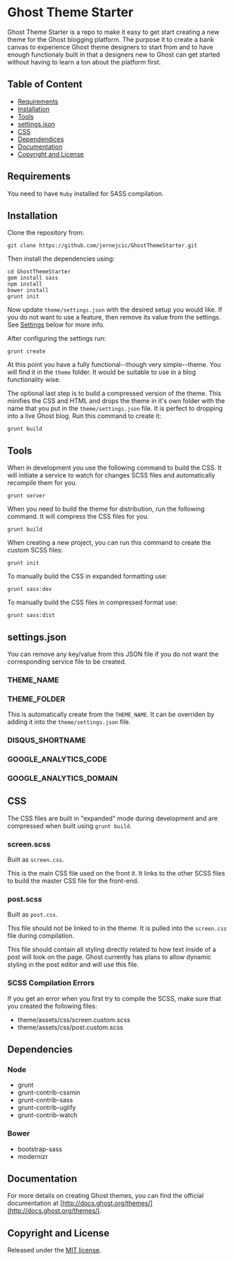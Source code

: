Ghost Theme Starter
===================

Ghost Theme Starter is a repo to make it easy to get start creating a new theme for the Ghost blogging platform. The purpose it to create a bank canvas to experience Ghost theme designers to start from and to have enough functionaly built in that a designers new to Ghost can get started without having to learn a ton about the platform first.

Table of Content
----------------

- [Requirements](#requirements)
- [Installation](#installation)
- [Tools](#tools)
- [settings.json](#settings.json)
- [CSS](#css)
- [Dependendices](#dependencies)
- [Documentation](#documentaiton)
- [Copyright and License](#copyright-and-license)

Requirements
------------

You need to have `Ruby` installed for SASS compilation.

Installation
------------

Clone the repository from:

    git clone https://github.com/jernejcic/GhostThemeStarter.git

Then install the dependencies using:

    cd GhostThemeStarter
    gem install sass
    npm install
    bower install
    grunt init

Now update `theme/settings.json` with the desired setup you would like. If you do not want to use a feature, then remove its value from the settings. See [Settings](#settings.json) below for more info.

After configuring the settings run:

    grunt create

At this point you have a fully functional--though very simple--theme. You will find it in the `theme` folder. It would be suitable to use in a blog functionality wise.

The optional last step is to build a compressed version of the theme. This minifies the CSS and HTML and drops the theme in it's own folder with the name that you put in the `theme/settings.json` file. It is perfect to dropping into a live Ghost blog. Run this command to create it:

    grunt build

Tools
-----

When in development you use the following command to build the CSS. It will initiate a service to watch for changes SCSS files and automatically recompile them for you.

    grunt server

When you need to build the theme for distribution, run the following command. It will compress the CSS files for you.

    grunt build

When creating a new project, you can run this command to create the custom SCSS files:

    grunt init

To manually build the CSS in expanded formatting use:

    grunt sass:dev

To manually build the CSS files in compressed format use:

    grunt sass:dist

settings.json
-------------

You can remove any key/value from this JSON file if you do not want the corresponding service file to be created.

### THEME_NAME

### THEME_FOLDER

This is automatically create from the `THEME_NAME`. It can be overriden by adding it into the `theme/settings.json` file.

### DISQUS_SHORTNAME

### GOOGLE_ANALYTICS_CODE

### GOOGLE_ANALYTICS_DOMAIN

CSS
---

The CSS files are built in "expanded" mode during development and are compressed when built using `grunt build`.

### screen.scss

Built as `screen.css`.

This is the main CSS file used on the front it. It links to the other SCSS files to build the master CSS file for the front-end.

### post.scss

Built as `post.css`.

This file should not be linked to in the theme. It is pulled into the `screen.css` file during compilation.

This file should contain all styling directly related to how text inside of a post will look on the page. Ghost currently has plans to allow dynamic styling in the post editor and will use this file.

### SCSS Compilation Errors

If you get an error when you first try to compile the SCSS, make sure that you created the following files:

- theme/assets/css/screen.custom.scss
- theme/assets/css/post.custom.scss

Dependencies
------------

### Node

- grunt
- grunt-contrib-cssmin
- grunt-contrib-sass
- grunt-contrib-uglify
- grunt-contrib-watch

### Bower

- bootstrap-sass
- modernizr

Documentation
-------------

For more details on creating Ghost themes, you can find the official documentation at [http://docs.ghost.org/themes/](http://docs.ghost.org/themes/).

Copyright and License
---------------------

Released under the [MIT license](LICENSE).
